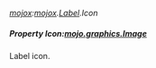 _[mojox](../../modules/mojox/mojox-module.md):[mojox](../../modules/mojox/mojox-module.md).[Label](../../modules/mojox/mojox-label.md).Icon_
##### Property Icon:[mojo.graphics.Image](../../modules/mojo/mojo-graphics-image.md)
Label icon.
